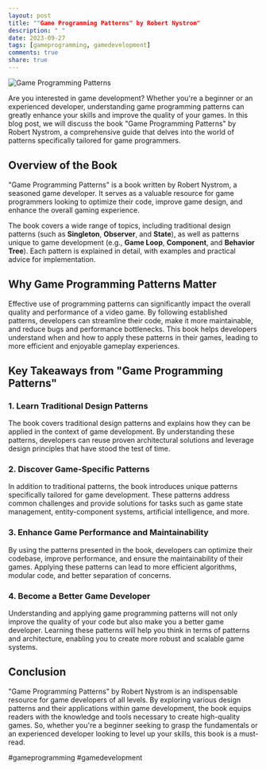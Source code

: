 ```yaml
---
layout: post
title: ""Game Programming Patterns" by Robert Nystrom"
description: " "
date: 2023-09-27
tags: [gameprogramming, gamedevelopment]
comments: true
share: true
---
```


![Game Programming Patterns](https://images-na.ssl-images-amazon.com/images/I/515i5YWI9fL._SX376_BO1,204,203,200_.jpg)

Are you interested in game development? Whether you're a beginner or an experienced developer, understanding game programming patterns can greatly enhance your skills and improve the quality of your games. In this blog post, we will discuss the book "Game Programming Patterns" by Robert Nystrom, a comprehensive guide that delves into the world of patterns specifically tailored for game programmers.

## Overview of the Book
 
"Game Programming Patterns" is a book written by Robert Nystrom, a seasoned game developer. It serves as a valuable resource for game programmers looking to optimize their code, improve game design, and enhance the overall gaming experience. 

The book covers a wide range of topics, including traditional design patterns (such as **Singleton**, **Observer**, and **State**), as well as patterns unique to game development (e.g., **Game Loop**, **Component**, and **Behavior Tree**). Each pattern is explained in detail, with examples and practical advice for implementation.

## Why Game Programming Patterns Matter
Effective use of programming patterns can significantly impact the overall quality and performance of a video game. By following established patterns, developers can streamline their code, make it more maintainable, and reduce bugs and performance bottlenecks. This book helps developers understand when and how to apply these patterns in their games, leading to more efficient and enjoyable gameplay experiences.

## Key Takeaways from "Game Programming Patterns"

### 1. Learn Traditional Design Patterns
The book covers traditional design patterns and explains how they can be applied in the context of game development. By understanding these patterns, developers can reuse proven architectural solutions and leverage design principles that have stood the test of time.

### 2. Discover Game-Specific Patterns
In addition to traditional patterns, the book introduces unique patterns specifically tailored for game development. These patterns address common challenges and provide solutions for tasks such as game state management, entity-component systems, artificial intelligence, and more.

### 3. Enhance Game Performance and Maintainability
By using the patterns presented in the book, developers can optimize their codebase, improve performance, and ensure the maintainability of their games. Applying these patterns can lead to more efficient algorithms, modular code, and better separation of concerns.

### 4. Become a Better Game Developer
Understanding and applying game programming patterns will not only improve the quality of your code but also make you a better game developer. Learning these patterns will help you think in terms of patterns and architecture, enabling you to create more robust and scalable game systems.

## Conclusion

"Game Programming Patterns" by Robert Nystrom is an indispensable resource for game developers of all levels. By exploring various design patterns and their applications within game development, the book equips readers with the knowledge and tools necessary to create high-quality games. So, whether you're a beginner seeking to grasp the fundamentals or an experienced developer looking to level up your skills, this book is a must-read.

#gameprogramming #gamedevelopment
